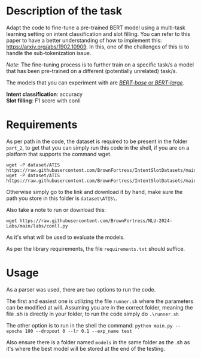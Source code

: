 # Description of the task

Adapt the code to fine-tune a pre-trained BERT model using a multi-task learning setting on intent classification and slot filling. 
You can refer to this paper to have a better understanding of how to implement this: https://arxiv.org/abs/1902.10909. In this, one of the challenges of this is to handle the sub-tokenization issue.

*Note*: The fine-tuning process is to further train on a specific task/s a model that has been pre-trained on a different (potentially unrelated) task/s.


The models that you can experiment with are [*BERT-base* or *BERT-large*](https://huggingface.co/google-bert/bert-base-uncased). 

**Intent classification**: accuracy <br>
**Slot filling**: F1 score with conll


# Requirements

As per path in the code, the dataset is required to be present in the folder `part_2`, to get that you can simply run this code in the shell, if you are on a platform that supports the command wget.

``` 
wget -P dataset/ATIS https://raw.githubusercontent.com/BrownFortress/IntentSlotDatasets/main/ATIS/test.json
wget -P dataset/ATIS https://raw.githubusercontent.com/BrownFortress/IntentSlotDatasets/main/ATIS/train.json
```

Otherwise simply go to the link and download it by hand, make sure the path you store in this folder is `dataset\ATIS\`.

Also take a note to run or download this:
```
wget https://raw.githubusercontent.com/BrownFortress/NLU-2024-Labs/main/labs/conll.py 
``` 

As it's what will be used to evaluate the models.

As per the library requirements, the file `requirements.txt` should suffice.

# Usage

As a parser was used, there are two options to run the code.

The first and easiest one is utilizing the file `runner.sh` where the parameters can be modified at will. Assuming you are in the correct folder, meaning the file .sh is directly in your folder, to run the code simply do 
``` .\runner.sh ```

The other option is to run in the shell the command:
``` python main.py --epochs 100 --dropout 0 --lr 0.1 --exp_name test ```

Also ensure there is a folder named `models` in the same folder as the .sh as it's where the best model will be stored at the end of the testing.
